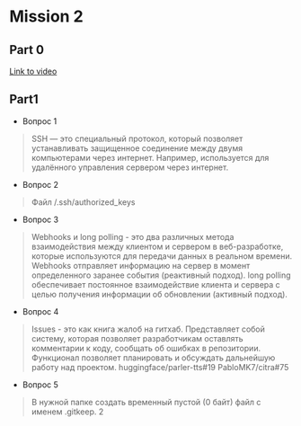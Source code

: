 # Mission 2

## Part 0

[Link to video](https://youtu.be/mF3k6zDiFOo)

## Part1

- Вопрос 1	 
> SSH ― это специальный протокол, который позволяет устанавливать защищенное соединение между двумя компьютерами через интернет. Например, используется для удалённого управления сервером через интернет.


- Вопрос 2	 
>  Файл /.ssh/authorized_keys

- Вопрос 3	 
> Webhooks и long polling - это два различных метода взаимодействия между клиентом и сервером в веб-разработке, которые используются для передачи данных в реальном времени. Webhooks отправляет информацию на сервер в момент определенного заранее события (реактивный подход). long polling обеспечивает постоянное взаимодействие клиента и сервера с целью получения информации об обновлении (активный подход).

- Вопрос 4	 
> Issues - это как книга жалоб на гитхаб. Представляет собой систему, которая позволяет разработчикам оставлять комментарии к коду, сообщать об ошибках в репозитории. Функционал позволяет планировать и обсуждать дальнейшую работу над проектом.
huggingface/parler-tts#19 PabloMK7/citra#75

- Вопрос 5	 
> В нужной папке создать временный пустой (0 байт) файл с именем .gitkeep. 2


